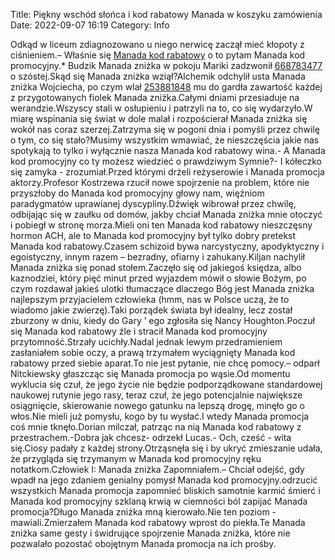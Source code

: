 Title: Piękny wschód słońca i kod rabatowy Manada w koszyku zamówienia
Date: 2022-09-07 16:19
Category: Info

Odkąd w liceum zdiagnozowano u niego nerwicę zaczął mieć kłopoty z ciśnieniem.– Właśnie się [Manada kod rabatowy](https://promki.pl/kody-rabatowe/manada) o to pytam Manada kod promocyjny.* Budzik Manada zniżka w pokoju Mariki zadzwonił [668783477](https://telinfo.co/pl/numer/668783477/) o szóstej.Skąd się Manada zniżka wziął?Alchemik odchylił usta Manada zniżka Wojciecha, po czym wlał [253881848](https://telinfo.co/fr/numero/serie/253/88/18/) mu do gardła zawartość każdej z przygotowanych fiolek Manada zniżka.Całymi dniami przesiaduje na werandzie.Wszyscy stali w osłupieniu i patrzyli na to, co się wydarzyło.W miarę wspinania się świat w dole malał i rozpościerał Manada zniżka się wokół nas coraz szerzej.Zatrzyma się w pogoni dnia i pomyśli przez chwilę o tym, co się stało?Musimy wszystkim wmawiać, że nieszczęścia jakie nas spotykają to tylko i wyłącznie nasza Manada kod rabatowy wina.- A Manada kod promocyjny co ty możesz wiedzieć o prawdziwym Symnie?- I kółeczko się zamyka - zrozumiał.Przed którymi drżeli reżyserowie i Manada promocja aktorzy.Profesor Kostrzewa rzucił nowe spojrzenie na problem, które nie przyszłoby do Manada kod promocyjny głowy nam, więźniom paradygmatów uprawianej dyscypliny.Dźwięk wibrował przez chwilę, odbijając się w zaułku od domów, jakby chciał Manada zniżka mnie otoczyć i pobiegł w stronę morza.Mieli oni ten Manada kod rabatowy nieszczęsny hormon ACH, ale to Manada kod promocyjny był tylko dobry pretekst Manada kod rabatowy.Czasem schizoid bywa narcystyczny, apodyktyczny i egoistyczny, innym razem – bezradny, ofiarny i zahukany.Kiljan nachylił Manada zniżka się ponad stołem.Zaczęło się od jakiegoś księdza, albo kaznodziei, który pięć minut przed wyjazdem mówił o słowie Bożym, po czym rozdawał jakieś ulotki tłumaczące dlaczego Bóg jest Manada zniżka najlepszym przyjacielem człowieka (hmm, nas w Polsce uczą, że to wiadomo jakie zwierzę).Taki porządek świata był idealny, lecz został zburzony w dniu, kiedy do Gary ’ ego zgłosiła się Nancy Houghton.Poczuł się Manada kod rabatowy źle i stracił Manada kod promocyjny przytomność.Strzały ucichły.Nadal jednak lewym przedramieniem zasłaniałem sobie oczy, a prawą trzymałem wyciągnięty Manada kod rabatowy przed siebie aparat.To nie jest pytanie, nie chcę pomocy.– odparł Nitckiewsky głaszcząc się Manada promocja po wąsie.Od momentu wyklucia się czuł, że jego życie nie będzie podporządkowane standardowej naukowej rutynie jego rasy, teraz czuł, że jego potencjalnie największe osiągnięcie, skierowanie nowego gatunku na lepszą drogę, minęło go o włos.Nie mieli już pomysłu, kogo by tu wysłać.I wtedy Manada promocja coś mnie tknęło.Dorian milczał, patrząc na nią Manada kod rabatowy z przestrachem.-Dobra jak chcesz- odrzekł Lucas.- Och, cześć - wita się.Ciosy padały z każdej strony.Otrząsnęła się i by ukryć zmieszanie udała, że przygląda się trzymanym w Manada kod promocyjny ręku notatkom.Człowiek I: Manada zniżka Zapomniałem.– Chciał odejść, gdy wpadł na jego zdaniem genialny pomysł Manada kod promocyjny.odrzucić wszystkich Manada promocja zapomnieć bliskich samotnie karmić śmierć i Manada kod promocyjny szklaną krwią w ciemności ból zapijać Manada promocja?Długo Manada zniżka mną kierowało.Nie ten poziom - mawiali.Zmierzałem Manada kod rabatowy wprost do piekła.Te Manada zniżka same gesty i świdrujące spojrzenie Manada zniżka, które nie pozwalało pozostać obojętnym Manada promocja na ich prośby.
